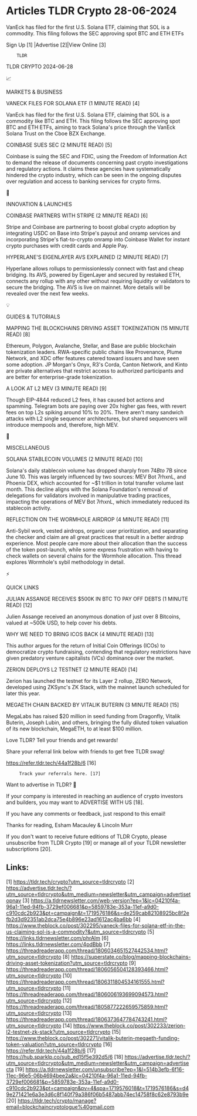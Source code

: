 # Articles TLDR Crypto 28-06-2024

VanEck has filed for the first U.S. Solana ETF, claiming that SOL is a
commodity. This filing follows the SEC approving spot BTC and ETH
ETFs  

 Sign Up [1] |Advertise [2]|View Online [3] 

		TLDR 

TLDR CRYPTO 2024-06-28

📈 

MARKETS & BUSINESS

 VANECK FILES FOR SOLANA ETF (1 MINUTE READ) [4] 

 VanEck has filed for the first U.S. Solana ETF, claiming that SOL is
a commodity like BTC and ETH. This filing follows the SEC approving
spot BTC and ETH ETFs, aiming to track Solana's price through the
VanEck Solana Trust on the Cboe BZX Exchange. 

 COINBASE SUES SEC (2 MINUTE READ) [5] 

 Coinbase is suing the SEC and FDIC, using the Freedom of Information
Act to demand the release of documents concerning past crypto
investigations and regulatory actions. It claims these agencies have
systematically hindered the crypto industry, which can be seen in the
ongoing disputes over regulation and access to banking services for
crypto firms. 

🚀 

INNOVATION & LAUNCHES

 COINBASE PARTNERS WITH STRIPE (2 MINUTE READ) [6] 

 Stripe and Coinbase are partnering to boost global crypto adoption by
integrating USDC on Base into Stripe's payout and onramp services and
incorporating Stripe's fiat-to-crypto onramp into Coinbase Wallet for
instant crypto purchases with credit cards and Apple Pay. 

 HYPERLANE'S EIGENLAYER AVS EXPLAINED (2 MINUTE READ) [7] 

 Hyperlane allows rollups to permissionlessly connect with fast and
cheap bridging. Its AVS, powered by EigenLayer and secured by restaked
ETH, connects any rollup with any other without requiring liquidity or
validators to secure the bridging. The AVS is live on mainnet. More
details will be revealed over the next few weeks. 

💡 

GUIDES & TUTORIALS

 MAPPING THE BLOCKCHAINS DRIVING ASSET TOKENIZATION (15 MINUTE READ)
[8] 

 Ethereum, Polygon, Avalanche, Stellar, and Base are public blockchain
tokenization leaders. RWA-specific public chains like Provenance,
Plume Network, and XDC offer features catered toward issuers and have
seen some adoption. JP Morgan's Onyx, R3's Corda, Canton Network, and
Kinto are private alternatives that restrict access to authorized
participants and are better for enterprise-grade tokenization. 

 A LOOK AT L2 MEV (3 MINUTE READ) [9] 

 Though EIP-4844 reduced L2 fees, it has caused bot actions and
spamming. Telegram bots are paying over 20x higher gas fees, with
revert fees on top L2s spiking around 10% to 20%. There aren't many
sandwich attacks with L2 single sequencer architectures, but shared
sequencers will introduce mempools and, therefore, high MEV. 

🦄 

MISCELLANEOUS

 SOLANA STABLECOIN VOLUMES (2 MINUTE READ) [10] 

 Solana's daily stablecoin volume has dropped sharply from $74B to
~$7B since June 10. This was largely influenced by two sources: MEV
Bot 7rhxnL, and Phoenix DEX, which accounted for ~$1 trillion in total
transfer volume last month. This decline aligns with the Solana
Foundation's removal of delegations for validators involved in
manipulative trading practices, impacting the operations of MEV Bot
7rhxnL, which immediately reduced its stablecoin activity. 

 REFLECTION ON THE WORMHOLE AIRDROP (4 MINUTE READ) [11] 

 Anti-Sybil work, vested airdrops, organic user prioritization, and
separating the checker and claim are all great practices that result
in a better airdrop experience. Most people care more about their
allocation than the success of the token post-launch, while some
express frustration with having to check wallets on several chains for
the Wormhole allocation. This thread explores Wormhole's sybil
methodology in detail. 

⚡ 

QUICK LINKS

 JULIAN ASSANGE RECEIVES $500K IN BTC TO PAY OFF DEBTS (1 MINUTE READ)
[12] 

 Julien Assange received an anonymous donation of just over 8
Bitcoins, valued at ~500k USD, to help cover his debts. 

 WHY WE NEED TO BRING ICOS BACK (4 MINUTE READ) [13] 

 This author argues for the return of Initial Coin Offerings (ICOs) to
democratize crypto fundraising, contending that regulatory
restrictions have given predatory venture capitalists (VCs) dominance
over the market. 

 ZERION DEPLOYS L2 TESTNET (2 MINUTE READ) [14] 

 Zerion has launched the testnet for its Layer 2 rollup, ZERO Network,
developed using ZKSync's ZK Stack, with the mainnet launch scheduled
for later this year. 

 MEGAETH CHAIN BACKED BY VITALIK BUTERIN (3 MINUTE READ) [15] 

 MegaLabs has raised $20 million in seed funding from Dragonfly,
Vitalik Buterin, Joseph Lubin, and others, bringing the fully diluted
token valuation of its new blockchain, MegaETH, to at least $100
million. 

Love TLDR? Tell your friends and get rewards!

 Share your referral link below with friends to get free TLDR swag! 

 https://refer.tldr.tech/44a1f28b/6 [16] 

		 Track your referrals here. [17] 

Want to advertise in TLDR? 📰

 If your company is interested in reaching an audience of crypto
investors and builders, you may want to ADVERTISE WITH US [18]. 

 If you have any comments or feedback, just respond to this email! 

Thanks for reading, 
Esham Macauley & Lincoln Murr 

If you don't want to receive future editions of TLDR Crypto, please
unsubscribe from TLDR Crypto [19] or manage all of your TLDR
newsletter subscriptions [20]. 

 

Links:
------
[1] https://tldr.tech/crypto?utm_source=tldrcrypto
[2] https://advertise.tldr.tech/?utm_source=tldrcrypto&utm_medium=newsletter&utm_campaign=advertisetopnav
[3] https://a.tldrnewsletter.com/web-version?ep=1&lc=04210f4a-96a1-11ed-94fb-3729ef006681&p=5859783e-353a-11ef-a9d0-c910cdc2b923&pt=campaign&t=1719576186&s=de259cab82108925bc8f2efb2d3d92351ab2dca75e4b896e23ad1612ac4ba6bb
[4] https://www.theblock.co/post/302295/vaneck-files-for-solana-etf-in-the-us-claiming-sol-is-a-commodity?&utm_source=tldrcrypto
[5] https://links.tldrnewsletter.com/phrAlm
[6] https://links.tldrnewsletter.com/4pdBbb
[7] https://threadreaderapp.com/thread/1806034651527442534.html?utm_source=tldrcrypto
[8] https://superstate.co/blog/mapping-blockchains-driving-asset-tokenization?utm_source=tldrcrypto
[9] https://threadreaderapp.com/thread/1806056504128393466.html?utm_source=tldrcrypto
[10] https://threadreaderapp.com/thread/1806311804534161555.html?utm_source=tldrcrypto
[11] https://threadreaderapp.com/thread/1806006193699094573.html?utm_source=tldrcrypto
[12] https://threadreaderapp.com/thread/1805877222659575859.html?utm_source=tldrcrypto
[13] https://threadreaderapp.com/thread/1806373647784743241.html?utm_source=tldrcrypto
[14] https://www.theblock.co/post/302233/zerion-l2-testnet-zk-stack?utm_source=tldrcrypto
[15] https://www.theblock.co/post/302271/vitalik-buterin-megaeth-funding-token-valuation?utm_source=tldrcrypto
[16] https://refer.tldr.tech/44a1f28b/6
[17] https://hub.sparklp.co/sub_ed15f5e392d5/6
[18] https://advertise.tldr.tech/?utm_source=tldrcrypto&utm_medium=newsletter&utm_campaign=advertisecta
[19] https://a.tldrnewsletter.com/unsubscribe?ep=1&l=514b3efb-6f16-11ec-96e5-06b4694bee2a&lc=04210f4a-96a1-11ed-94fb-3729ef006681&p=5859783e-353a-11ef-a9d0-c910cdc2b923&pt=campaign&pv=4&spa=1719576018&t=1719576186&s=d49e271421e6a3e3d6c8f140f79a386f06b5487abb74ec14758f8c62e8793b9e
[20] https://tldr.tech/crypto/manage?email=blockchaincryptologue%40gmail.com